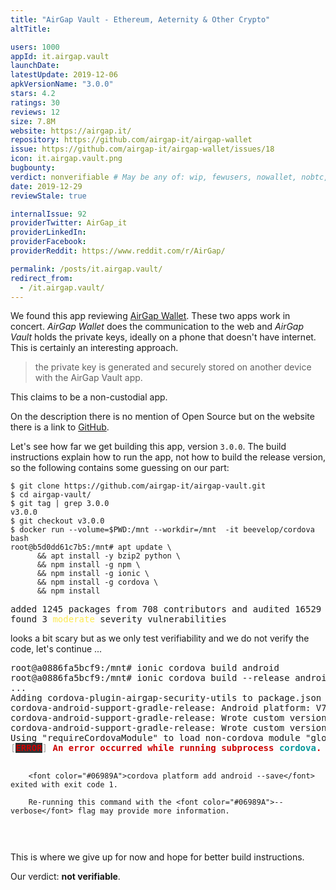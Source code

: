 ```yaml
---
title: "AirGap Vault - Ethereum, Aeternity & Other Crypto"
altTitle: 

users: 1000
appId: it.airgap.vault
launchDate: 
latestUpdate: 2019-12-06
apkVersionName: "3.0.0"
stars: 4.2
ratings: 30
reviews: 12
size: 7.8M
website: https://airgap.it/
repository: https://github.com/airgap-it/airgap-wallet
issue: https://github.com/airgap-it/airgap-wallet/issues/18
icon: it.airgap.vault.png
bugbounty: 
verdict: nonverifiable # May be any of: wip, fewusers, nowallet, nobtc, custodial, nosource, nonverifiable, verifiable, bounty
date: 2019-12-29
reviewStale: true

internalIssue: 92
providerTwitter: AirGap_it
providerLinkedIn: 
providerFacebook: 
providerReddit: https://www.reddit.com/r/AirGap/

permalink: /posts/it.airgap.vault/
redirect_from:
  - /it.airgap.vault/
---
```



We found this app reviewing [AirGap Wallet](/it.airgap.wallet/). These two apps
work in concert. *AirGap Wallet* does the communication to the web and *AirGap
Vault* holds the private keys, ideally on a phone that doesn't have internet.
This is certainly an interesting approach.

> the private key is generated and securely stored on another device with the
  AirGap Vault app.

This claims to be a non-custodial app.

On the description there is no mention of Open Source but on the website there
is a link to [GitHub](https://github.com/airgap-it/airgap-wallet).

Let's see how far we get building this app, version `3.0.0`. The build
instructions explain how to run the app, not how to build the release version,
so the following contains some guessing on our part:

```
$ git clone https://github.com/airgap-it/airgap-vault.git
$ cd airgap-vault/
$ git tag | grep 3.0.0
v3.0.0
$ git checkout v3.0.0
$ docker run --volume=$PWD:/mnt --workdir=/mnt  -it beevelop/cordova bash
root@b5d0dd61c7b5:/mnt# apt update \
      && apt install -y bzip2 python \
      && npm install -g npm \
      && npm install -g ionic \
      && npm install -g cordova \
      && npm install
```

<div class="language-plaintext highlighter-rouge">
<div class="highlight">
<pre class="highlight">added 1245 packages from 708 contributors and audited 16529 packages in 57.785s
found 3 <font color="#FCE94F">moderate</font> severity vulnerabilities
</pre>
</div>
</div>

looks a bit scary but as we only test verifiability and we do not verify the
code, let's continue ...

<div class="language-plaintext highlighter-rouge">
<div class="highlight">
<pre class="highlight">root@a0886fa5bcf9:/mnt# ionic cordova build android
root@a0886fa5bcf9:/mnt# ionic cordova build --release android
...
Adding cordova-plugin-airgap-security-utils to package.json
cordova-android-support-gradle-release: Android platform: V7+
cordova-android-support-gradle-release: Wrote custom version &apos;28.+&apos; to /mnt/platforms/android/app/build.gradle
cordova-android-support-gradle-release: Wrote custom version &apos;28.+&apos; to /mnt/platforms/android/cordova-android-support-gradle-release/vault-cordova-android-support-gradle-release.gradle
Using &quot;requireCordovaModule&quot; to load non-cordova module &quot;glob&quot; is not supported. Instead, add this module to your dependencies and use regular &quot;require&quot; to load it.
<font color="#9F9F9D">[</font><span style="background-color:#2E3436"><font color="#CC0000"><b>ERROR</b></font></span><font color="#9F9F9D">] </font><font color="#CC0000"><b>An error occurred while running subprocess </b></font><font color="#06989A"><b>cordova</b></font><font color="#CC0000"><b>.</b></font>
        
        <font color="#06989A">cordova platform add android --save</font> exited with exit code 1.
        
        Re-running this command with the <font color="#06989A">--verbose</font> flag may provide more information.
</pre></div>
</div>

This is where we give up for now and hope for better build instructions.

Our verdict: **not verifiable**.